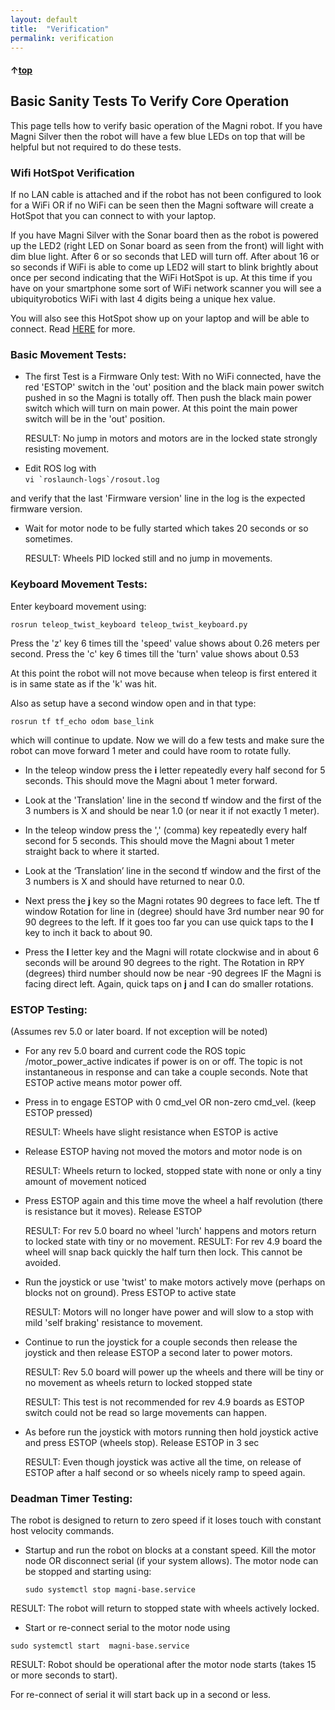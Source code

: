 ```yaml
---
layout: default
title:  "Verification"
permalink: verification
---
```


#### &uarr;[top](https://ubiquityrobotics.github.io/learn/)

## Basic Sanity Tests To Verify Core Operation

This page tells how to verify basic operation of the Magni robot.
If you have Magni Silver then the robot will have a few blue LEDs on top that will be helpful but not required to do these tests.

### Wifi HotSpot Verification

If no LAN cable is attached and if the robot has not been configured to look for a WiFi OR if no WiFi can be seen then the Magni software will create a HotSpot that you can connect to with your laptop.

If you have Magni Silver with the Sonar board then as the robot is powered up the LED2 (right LED on Sonar board as seen from the front) will light with dim blue light.
After 6 or so seconds that LED will turn off. After about 16 or so seconds if WiFi is able to come up LED2 will start to blink brightly about once per second indicating that the WiFi HotSpot is up.
At this time if you have on your smartphone some sort of WiFi network scanner you will see a ubiquityrobotics WiFi with last 4 digits being a unique hex value.

You will also see this HotSpot show up on your laptop and will be able to connect.  Read [HERE](https://learn.ubiquityrobotics.com/connecting) for more.

### Basic Movement Tests:
   - The first Test is a Firmware Only test: With no WiFi connected, have the red 'ESTOP' switch in the 'out' position and the black main power switch pushed in so the Magni is totally off. Then push the black main power switch which will turn on main power. At this point the main power switch will be in the 'out' position.

     RESULT: No jump in motors and motors are in the locked state strongly resisting movement.

<!--
   - The next tests are full system. Power up unit with ESTOP switch allowing power to motors AND/OR
ESTOP powering down motors then power up motors within 5 seconds.

 RESULT: Wheels PID locked wheels to a stopped state with full
resistance. (we did this in 5 sec to do so before motor node started up) -->
   - Edit ROS log with  
   ``vi `roslaunch-logs`/rosout.log``  

   and verify that the last
'Firmware version' line in the log is the expected firmware version.
   - Wait for motor node to be fully started which takes 20 seconds or
so sometimes.

     RESULT: Wheels PID locked still and no jump in movements.

<!--     
   - Using twist set to speed of 0.5 meters per second do following:
(rosrun teleop_twist_keyboard teleop_twist_keyboard.py)
     - Do a rostopic echo /odom to a window. Verify Position X is 0.
Use the 'i' key to rotate wheels very nearly 1 full as you can get
       RESULT: Position x: will be very near 0.64 meters
     - Using a stopwatch and Magni on blocks so it does not drive press
and hold 'i' which tries to move at 1 meter/sec.
       RESULT: 10 full turns should take 13 seconds if the Magni wheels
are running at 1 meter per second
-->
### Keyboard Movement Tests:

Enter keyboard movement using:

    rosrun teleop_twist_keyboard teleop_twist_keyboard.py  

  Press the  'z' key 6 times till the 'speed' value shows about 0.26 meters per second.
    Press the 'c' key 6 times till the 'turn' value shows about 0.53

  At this point the robot will not move because when teleop is first entered it is in same state as if the 'k' was hit.

Also as setup have a second window open and in that type:

    rosrun tf tf_echo odom base_link  

which will continue to update.
Now we will do a few tests and make sure the robot can move forward 1 meter and could have room to rotate fully.

   - In the teleop window press  the **i** letter  repeatedly every half second for 5 seconds.   This should move the Magni about 1 meter forward.

   - Look at the 'Translation' line in the second tf window and the first of the 3 numbers is X and should be near 1.0  (or near it if not exactly 1 meter).

   - In the teleop window press the ',' (comma) key repeatedly every half second for 5 seconds. This should move the Magni about 1 meter straight back to where it started.

   - Look at the ‘Translation’ line in the second tf window and the first of the 3 numbers is X and should have returned to near 0.0.

   - Next press the  **j**  key so the Magni rotates 90 degrees to face left.  The tf window Rotation for line in (degree) should have 3rd number near 90 for 90 degrees to the left.  If it goes too far you can use  quick taps to  the  **l** key to inch it back to about 90.

   - Press the  **l**  letter key and the Magni will rotate clockwise and in about 6 seconds will be around 90 degrees to the right.  The Rotation in RPY (degrees) third number should now be near -90 degrees IF the Magni is facing direct left.  Again, quick taps on  **j**  and **l** can do smaller rotations.

### ESTOP Testing:
(Assumes rev 5.0 or later board. If not exception will be
noted)
   - For any rev 5.0 board and current code the ROS topic
/motor_power_active indicates if power is on or off.
     The topic is not instantaneous in response and can take a couple
seconds.  Note that ESTOP active means motor power off.
   - Press in to engage ESTOP with 0 cmd_vel OR non-zero cmd_vel. (keep
ESTOP pressed)

     RESULT: Wheels have slight resistance when ESTOP is active
   - Release ESTOP having not moved the motors and motor node is on

     RESULT: Wheels return to locked, stopped state with none or only a
tiny amount of movement noticed
   - Press ESTOP again and this time move the wheel a half revolution
(there is resistance but it moves).  Release ESTOP

     RESULT: For rev 5.0 board no wheel 'lurch' happens and motors
return to locked state with tiny or no movement.
     RESULT: For rev 4.9 board the wheel will snap back quickly the
half turn then lock. This cannot be avoided.

   - Run the joystick or use 'twist' to make motors actively move
(perhaps on blocks not on ground).  Press ESTOP to active state

     RESULT: Motors will no longer have power and will slow to a stop
with mild 'self braking' resistance to movement.
   - Continue to run the joystick for a couple seconds then release the
joystick and then release ESTOP a second later to power motors.

     RESULT: Rev 5.0 board will power up the wheels and there will be
tiny or no movement as wheels return to locked stopped state

     RESULT: This test is not recommended for rev 4.9 boards as ESTOP
switch could not be read so large movements can happen.
   - As before run the joystick with motors running then hold joystick
active and press ESTOP (wheels stop).  Release ESTOP in 3 sec

     RESULT: Even though joystick was active all the time, on release of
ESTOP after a half second or so wheels nicely ramp to speed again.

### Deadman Timer Testing:

The robot is designed to return to zero speed if
it loses touch with constant host velocity commands.
   - Startup and run the robot on blocks at a constant speed. Kill
the motor node OR disconnect serial (if your system allows).
     The motor node can be stopped and starting using:

     `sudo systemctl stop magni-base.service`

RESULT: The robot will return to stopped state with wheels actively locked.
   - Start or re-connect serial to the motor node using

   `sudo systemctl start  magni-base.service`

RESULT: Robot should be operational after the motor node starts (takes 15 or more seconds to start).

For re-connect of serial it will start back up in a second or less.
